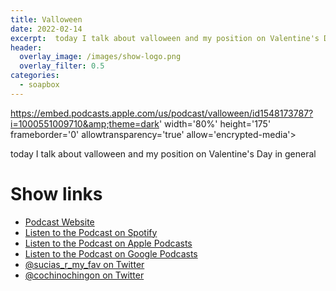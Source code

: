 ```yaml
---
title: Valloween
date: 2022-02-14
excerpt:  today I talk about valloween and my position on Valentine's Day in general
header:
  overlay_image: /images/show-logo.png
  overlay_filter: 0.5
categories:
  - soapbox
---
```


https://embed.podcasts.apple.com/us/podcast/valloween/id1548173787?i=1000551009710&amp;theme=dark' width='80%' height='175' frameborder='0' allowtransparency='true' allow='encrypted-media'></iframe>

today I talk about valloween and my position on Valentine's Day in general

# Show links

* <i class='fas fa-link'></i> [Podcast Website](https://sucias.xyz)
* <i class='fab fa-spotify'></i> [Listen to the Podcast on Spotify](https://open.spotify.com/show/3XjoipCU3QzeIaQAAQpBdW)
* <i class='fas fa-podcast'></i> [Listen to the Podcast on Apple Podcasts](https://podcasts.apple.com/us/podcast/sucias-are-my-favorite/id1548173787)
* <i class='fab fa-google-play'></i> [Listen to the Podcast on Google Podcasts](https://podcasts.google.com/feed/aHR0cHM6Ly9hbmNob3IuZm0vcy80MjI0YzYzYy9wb2RjYXN0L3Jzcw==)
* <i class='fab fa-twitter'></i> [@sucias_r_my_fav on Twitter](https://twitter.com/sucias_r_my_fav)
* <i class='fab fa-twitter'></i> [@cochinochingon on Twitter](https://twitter.com/cochinochingon)
